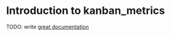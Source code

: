 # Introduction to kanban_metrics

TODO: write [great documentation](http://jacobian.org/writing/great-documentation/what-to-write/)
